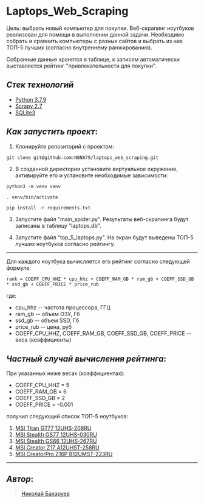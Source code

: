 # Laptops_Web_Scraping

Цель: выбрать новый компьютер для покупки. 
Веб-скрапинг ноутбуков реализован для помощи в выполнении данной задачи. Необходимо собрать и сравнить компьютеры с разных сайтов и выбрать из них ТОП-5 лучших (согласно внутреннему ранжированию). 

Собранные данные хранятся в таблице, к записям автоматически выставляется рейтинг "привлекательности для покупки".

## _Стек технологий_
- [Python 3.7.9](https://www.python.org/downloads/release/python-379/)
- [Scrapy 2.7](https://docs.scrapy.org/en/latest/)
- [SQLite3](https://www.sqlite.org/docs.html)

## _Как запустить проект_:

1) Клонируйте репозиторий с проектом:
```
git clone git@github.com:NBN879/laptops_web_scraping.git
```
2) В созданной директории установите виртуальное окружение, активируйте его и установите необходимые зависимости:
```
python3 -m venv venv

. venv/bin/activate

pip install -r requirements.txt
```

3) Запустите файл "main_spider.py". Результаты веб-скрапинга будут записаны в таблицу "laptops.db".

4) Запустите файл "top_5_laptops.py". На экран будут выведены ТОП-5 лучших ноутбуков согласно рейтингу.
______________________________________________________________________

Для каждого ноутбука вычисляется его рейтинг согласно следующей формуле:
```
rank = COEFF_CPU_HHZ * cpu_hhz + COEFF_RAM_GB * ram_gb + COEFF_SSD_GB * ssd_gb + COEFF_PRICE * price_rub
```
где:
- cpu_hhz -- частота процессора, ГГЦ
- ram_gb -- объем ОЗУ, Гб
- ssd_gb -- объем SSD, Гб
- price_rub -- цена, руб
- COEFF_CPU_HHZ, COEFF_RAM_GB, COEFF_SSD_GB, COEFF_PRICE -- веса (коэффициенты)

## _Частный случай вычисления рейтинга_:
При указанных ниже весах (коэффициентах):
- COEFF_CPU_HHZ = 5
- COEFF_RAM_GB = 6
- COEFF_SSD_GB = 2
- COEFF_PRICE = -0.001

получил следующий список ТОП-5 ноутбуков:
1. [MSI Titan GT77 12UHS-208RU](https://www.notik.ru/goods/notebooks-msi-titan-gt77-12uhs-208ru-black-91471.htm)
2. [MSI Stealth GS77 12UHS-030RU](https://www.notik.ru/goods/notebooks-msi-stealth-gs77-12uhs-030ru-black-91481.htm)
3. [MSI Stealth GS66 12UHS-267RU](https://www.notik.ru/goods/notebooks-msi-stealth-gs66-12uhs-267ru-black-91489.htm)
4. [MSI Creator Z17 A12UHST-258RU](https://www.notik.ru/goods/notebooks-msi-creator-z17-a12uhst-258ru-gray-92333.htm)
5. [MSI CreatorPro Z16P B12UMST-223RU](https://www.notik.ru/goods/notebooks-msi-creatorpro-z16p-b12umst-223ru-gray-91967.htm)
______________________________________________________________________
## _Автор_:
> [Николай Бахаруев](https://github.com/NBN879)